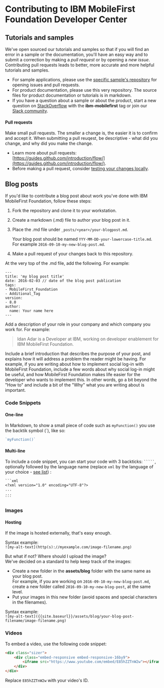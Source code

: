 # Contributing to IBM MobileFirst Foundation Developer Center
## Tutorials and samples
We've open sourced our tutorials and samples so that if you will find an error in a sample or the documentation, you'll have an easy way and to submit a correction by making a *pull request* or by opening a *new issue*. Contributing pull requests leads to better, more accurate and more helpful tutorials and samples.

* For sample applications, please use the [specific sample's repository](https://github.com/MobileFirst-Platform-Developer-Center) for opening issues and pull requests.  
* For product documentation, please use this very repository. The source files for product documentation or tutorials is in markdown.
* If you have a question about a sample or about the product, start a new question on [StackOverflow](https://stackoverflow.com/questions/ask) with the **ibm-mobilefirst** tag or join our [Slack community](https://mobilefirstplatform.ibmcloud.com/blog/2015/08/19/come-chat-with-us/).

#### Pull requests  
Make small pull requests. The smaller a change is, the easier it is to confirm and accept it. When submitting a pull reuqest, be descriptive - what did you change, and why did you make the change.

* Learn more about pull requests: [https://guides.github.com/introduction/flow/](https://guides.github.com/introduction/flow/).
* Before making a pull request, consider [testing your changes locally](onboarding.md).

## Blog posts
If you'd like to contribute a blog post about work you've done with IBM MobileFirst Foundation, follow these steps:

1. Fork the repository and clone it to your workstation.
2. Create a markdown (.md) file to author your blog post in it.
3. Place the .md file under `_posts/<year>/your-blogpost.md`.

    Your blog post should be named `YYY-MM-DD-your-lowercase-title.md`. For example `2016-09-10-my-new-blog-post.md`.

4. Make a pull request of your changes back to this repository.

At the very top of the .md file, add the following. For example:

```
---
title: 'my blog post title'
date: 2016-02-03 // date of the blog post publication
tags:
- MobileFirst_Foundation
- Additional_Tag
version:
- 8.0
author:
  name: Your name here
---
```

Add a description of your role in your company and which company you work for. For example:

> Idan Adar is a Developer at IBM, working on developer enablement for IBM MobileFirst Foundation.

Include a brief introduction that describes the purpose of your post, and explains how it will address a problem the reader might be having. For example, if you are writing about how to implement social log-in with MobileFirst Foundation, include a few words about why social log-in might be useful, and how MobileFirst Foundation makes life easier for the developer who wants to implement this. In other words, go a bit beyond the "How to" and include a bit of the "Why" what you are writing about is important.

### Code Snippets
#### One-line
In Markdown, to show a small piece of code such as `myFunction()` you use the backtik symbol (\`), like so:

```javascript
`myFunction()`
```

#### Multi-line
To include a code snippet, you can start your code with 3 backticks: ` ````` `, optionally followed by the language name (replace `xml` by the language of your choice - [see list](https://github.com/jneen/rouge/wiki/List-of-supported-languages-and-lexers)) :

    ```xml
    <?xml version="1.0" encoding="UTF-8"?>
    ...
    ...
    ```

### Images
#### Hosting
If the image is hosted externally, that's easy enough.

Syntax example:  
`![my-alt-text](http(s)://myexample.com/image-filename.png)`

But what if not? Where should I upload the image?  
We've decided on a standard to help keep track of the images:  

- Create a new folder in the **assets/blog** folder with the same name as your blog post.  
 For example, if you are working on `2016-09-10-my-new-blog-post.md`, create a new folder called `2016-09-10-my-new-blog-post`, at the same level.
- Put your images in this new folder (avoid spaces and special characters in the filenames).

Syntax example:  
`![my-alt-text]({{site.baseurl}}/assets/blog/your-blog-post-filename/image-filename.png)`

### Videos
To embed a video, use the following code snippet:

```html
<div class="sizer">
    <div class="embed-responsive embed-responsive-16by9">
        <iframe src="https://www.youtube.com/embed/E85hZZTnW2w"></iframe>
    </div>
</div>
```

Replace `E85hZZTnW2w` with your video's ID.
